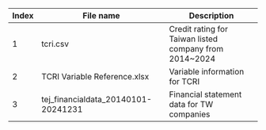 |Index|File name|Description|
|-----|---------|-----------|
|1|tcri.csv|Credit rating for Taiwan listed company from 2014~2024|
|2|TCRI Variable Reference.xlsx|Variable information for TCRI|
|3|tej_financialdata_20140101-20241231|Financial statement data for TW companies|
